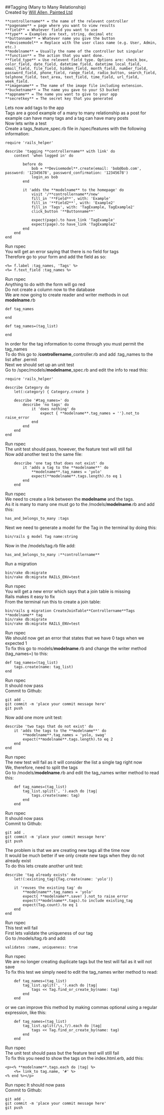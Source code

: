 ##Tagging (Many to Many Relationship)<br>
Created by [Will Allen, Painted Ltd]
<br>
```
**controllername** = the name of the relevent controller
**pagename** = page where you want to view results
**field** = Whatever field you want to use
**type** = Examples are text, string, decimal etc
**buttonname** = Whatever name you give the button
**devisemodel** = Replace with the user class name (e.g. User, Admin, etc.)
**modelname** = Usually the name of the controller but singular
**function** = The action that you want done.
**field_type** = Use relevent field type. Options are: check_box, color_field, date_field, datetime_field, datetime_local_field, email_field, file_field, hidden_field, month_field, number_field, password_field, phone_field, range_field, radio_button, search_field, telphone_field, text_area, text_field, time_field, url_field, week_field.
**imagename** = The name of the image file including extension.
**bucketname** = The name you gave to your S3 bucket
**appname** = The name you want to give to your app
**secretkey** = The secret key that you generated 
```
Lets now add tags to the app<br>
Tags are a good example of a many to many relationship as a post for example can have many tags and a tag can have many posts<br>
Now lets write a test<br>
Create a tags_feature_spec.rb file in /spec/features with the following information:<br>
```
require 'rails_helper'

describe 'tagging **controllername** with link' do
	context 'when logged in' do

		before do 
			bob = **Devisemodel**.create(email: 'bob@bob.com', password: '12345678', password_confirmation: '12345678')
			login_as bob
		end

		it 'adds the **modelname** to the homepage' do 
			visit '/**controllername**/new'
			fill_in '**Field**', with: 'Example'
			fill_in '**Field2**', with: 'Example2'
			fill_in 'Tags', with: 'TagExample, TagExample2'
			click_button '**Buttonname**'

			expect(page).to have_link 'TagExample'
			expect(page).to have_link 'TagExample2'
		end
	end 
end
```
Run rspec<br>
You will get an error saying that there is no field for tags<br>
Therefore go to your form and add the field as so:<br>
```
<%= f.label :tag_names, 'Tags' %>
<%= f.text_field :tag_names %>
```
Run rspec<br>
Anything to do with the form will go red<br>
Do not create a column now to the database<br>
We are now going to create reader and writer methods in out **modelname**.rb<br>
```
def tag_names
	
end

def tag_names=(tag_list)

end
```
In order for the tag information to come through you must permit the tag_names<br>
To do this go to /**controllername**_controller.rb and add :tag_names to the list after .permit<br>
Next we should set up an unit test<br>
Go to /spec/models/**modelname**_spec.rb and edit the info to read this:<br>
```
require 'rails_helper'

describe Category do
	let(:category) { Category.create }

	describe '#tag_names=' do 
		describe 'no tags' do
			it 'does nothing' do
				expect { **modelname**.tag_names = ''}.not_to raise_error
			end
		end
	end 
end
```
Run rspec<br>
The unit test should pass, however, the feature test will still fail<br>
Now add another test to the same file:<br>
```
	describe 'one tag that does not exist' do 
		it 'adds a tag to the **modelname**' do
			**modelname**.tag_names = 'yolo'
			expect(**modelname**.tags.length).to eq 1
		end
	end
```
Run rspec<br>
We need to create a link between the **modelname** and the tags.<br>
As it is many to many one must go to the /models/**modelname**.rb and add this:<br>
```
has_and_belongs_to_many :tags
```
Next we need to generate a model for the Tag in the terminal by doing this:<br>
```
bin/rails g model Tag name:string
```
Now in the /models/tag.rb file add:<br>
```
has_and_belongs_to_many :**controllername**
```
Run a migration<br>
```
bin/rake db:migrate
bin/rake db:migrate RAILS_ENV=test
```
Run rspec<br>
You will get a new error which says that a join table is missing<br>
Rails makes it easy to fix<br>
From the terminal run this to create a join table:<br>
```
bin/rails g migration CreateJoinTable**Controllername**Tags **modelname** tag
bin/rake db:migrate
bin/rake db:migrate RAILS_ENV=test
```
Run rspec<br>
We should now get an error that states that we have 0 tags when we expected 1<br>
To fix this go to models/**modelname**.rb and change the writer method (tag_names=) to this:<br>
```
def tag_names=(tag_list)
	tags.create(name: tag_list)
end
```
Run rspec<br>
It should now pass<br>
Commit to Github:<br>
```
git add .
git commit -m 'place your commit message here'
git push
```
Now add one more unit test:<br>
```
describe 'two tags that do not exist' do 
	it 'adds the tags to the **modelname**' do
		**modelname**.tag_names = 'yolo, swag'
		expect(**modelname**.tags.length).to eq 2
	end
end
```
Run rspec<br>
The new test will fail as it will consider the list a single tag right now<br>
We, therefore, need to split the tags<br>
Go to /models/**modelname**.rb and edit the tag_names writer method to read this:<br>
```
	def tag_names=(tag_list)
		tag_list.split(', ').each do |tag|
			tags.create(name: tag)
		end
	end
```
Run rspec<br>
It should now pass<br>
Commit to Github:<br>
```
git add .
git commit -m 'place your commit message here'
git push
```
The problem is that we are creating new tags all the time now<br>
It would be much better if we only create new tags when they do not already exist<br>
To do this lets create another unit test:<br>
```
describe 'tag already exists' do
	let!(:existing_tag){Tag.create(name: 'yolo')}
	
	it 'reuses the existing tag' do
		**modelname**.tag_names = 'yolo'
		expect{ **modelname**.save! }.not_to raise_error
		expect(**modelname**.tags).to include existing_tag
		expect(Tag.count).to eq 1
	end
end
```
Run rspec<br>
This test will fail<br>
First lets validate the uniqueness of our tag<br>
Go to /models/tag.rb and add:<br>
```
validates :name, uniqueness: true
```
Run rspec<br>
We are no longer creating duplicate tags but the test will fail as it will not save<br>
To fix this test we simply need to edit the tag_names writer method to read:<br>
```
	def tag_names=(tag_list)
		tag_list.split(', ').each do |tag|
			tags << Tag.find_or_create_by(name: tag)
		end
	end
```
or we can improve this method by making commas optional using a regular expression, like this:<br>
```
	def tag_names=(tag_list)
		tag_list.split(/\s,?/).each do |tag|
			tags << Tag.find_or_create_by(name: tag)
		end
	end
```
Run rspec<br>
The unit test should pass but the feature test will still fail<br>
To fix this you need to show the tags on the index.html.erb, add this:<br>
```
<p><% **modelname**.tags.each do |tag| %>
	<%= link_to tag.name, '#' %>
<% end %></p>
```
Run rspec
It should now pass<br>
Commit to Github:<br>
```
git add .
git commit -m 'place your commit message here'
git push
```




[Will Allen, Painted Ltd]:https://github.com/painted